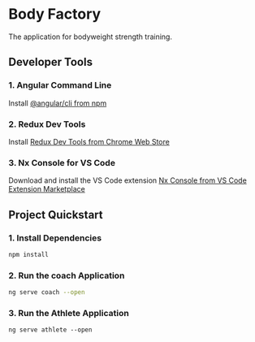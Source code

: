 # Body Factory
The application for bodyweight strength training.  

## Developer Tools
### 1. Angular Command Line
Install [@angular/cli from npm](https://cli.angular.io/)

### 2. Redux Dev Tools
Install [Redux Dev Tools from Chrome Web Store](https://chrome.google.com/webstore/detail/redux-devtools/lmhkpmbekcpmknklioeibfkpmmfibljd?hl=en)

### 3. Nx Console for VS Code
Download and install the VS Code extension [Nx Console from VS Code Extension Marketplace](https://nx.dev/angular/cli/console)


## Project Quickstart
### 1. Install Dependencies
```sh
npm install
```

### 2. Run the coach Application 
```sh
ng serve coach --open
```

### 3. Run the Athlete Application
```
ng serve athlete --open
```

